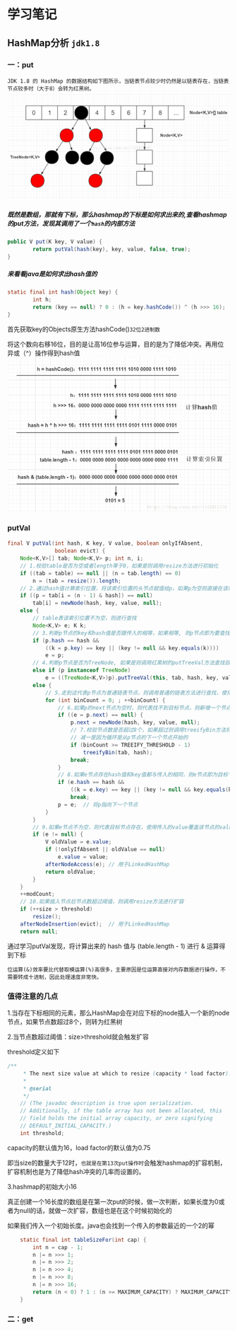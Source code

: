 # 学习笔记
## HashMap分析 `jdk1.8`
### 一：put

`JDK 1.8 的 HashMap 的数据结构如下图所示，当链表节点较少时仍然是以链表存在，当链表节点较多时（大于8）会转为红黑树。`
![节点](2.png)
##### 既然是数组，那就有下标，那么hashmap的下标是如何求出来的,查看hashmap的put方法，发现其调用了一个`hash`的内部方法

```java
public V put(K key, V value) {
        return putVal(hash(key), key, value, false, true);
}
```
##### 来看看java是如何求出hash值的
```java
static final int hash(Object key) {
        int h;
        return (key == null) ? 0 : (h = key.hashCode()) ^ (h >>> 16);
}
```
首先获取key的Objects原生方法hashCode()`32位2进制数`

将这个数向右移16位，目的是让高16位参与运算，目的是为了降低冲突。再用位异或（^）操作得到hash值
![节点](3.png)

### putVal
```java 
final V putVal(int hash, K key, V value, boolean onlyIfAbsent,
               boolean evict) {
    Node<K,V>[] tab; Node<K,V> p; int n, i;
    // 1.校验table是否为空或者length等于0，如果是则调用resize方法进行初始化
    if ((tab = table) == null || (n = tab.length) == 0)
        n = (tab = resize()).length;
    // 2.通过hash值计算索引位置，将该索引位置的头节点赋值给p，如果p为空则直接在该索引位置新增一个节点即可
    if ((p = tab[i = (n - 1) & hash]) == null)
        tab[i] = newNode(hash, key, value, null);
    else {
        // table表该索引位置不为空，则进行查找
        Node<K,V> e; K k;
        // 3.判断p节点的key和hash值是否跟传入的相等，如果相等, 则p节点即为要查找的目标节点，将p节点赋值给e节点
        if (p.hash == hash &&
            ((k = p.key) == key || (key != null && key.equals(k))))
            e = p;
        // 4.判断p节点是否为TreeNode, 如果是则调用红黑树的putTreeVal方法查找目标节点
        else if (p instanceof TreeNode)
            e = ((TreeNode<K,V>)p).putTreeVal(this, tab, hash, key, value);
        else {
            // 5.走到这代表p节点为普通链表节点，则调用普通的链表方法进行查找，使用binCount统计链表的节点数
            for (int binCount = 0; ; ++binCount) {
                // 6.如果p的next节点为空时，则代表找不到目标节点，则新增一个节点并插入链表尾部
                if ((e = p.next) == null) {
                    p.next = newNode(hash, key, value, null);
                    // 7.校验节点数是否超过8个，如果超过则调用treeifyBin方法将链表节点转为红黑树节点，
                    // 减一是因为循环是从p节点的下一个节点开始的
                    if (binCount >= TREEIFY_THRESHOLD - 1)
                        treeifyBin(tab, hash);
                    break;
                }
                // 8.如果e节点存在hash值和key值都与传入的相同，则e节点即为目标节点，跳出循环
                if (e.hash == hash &&
                    ((k = e.key) == key || (key != null && key.equals(k))))
                    break;
                p = e;  // 将p指向下一个节点
            }
        }
        // 9.如果e节点不为空，则代表目标节点存在，使用传入的value覆盖该节点的value，并返回oldValue
        if (e != null) {
            V oldValue = e.value;
            if (!onlyIfAbsent || oldValue == null)
                e.value = value;
            afterNodeAccess(e); // 用于LinkedHashMap
            return oldValue;
        }
    }
    ++modCount;
    // 10.如果插入节点后节点数超过阈值，则调用resize方法进行扩容
    if (++size > threshold)
        resize();
    afterNodeInsertion(evict);  // 用于LinkedHashMap
    return null;
```
通过学习putVal发现，将计算出来的 hash 值与 (table.length - 1) 进行 & 运算得到下标

`位运算(&)效率要比代替取模运算(%)高很多，主要原因是位运算直接对内存数据进行操作，不需要转成十进制，因此处理速度非常快。`

### 值得注意的几点
1.当存在下标相同的元素，那么HashMap会在对应下标的node插入一个新的node节点，如果节点数超过8个，则转为红黑树

2.当节点数超过阈值：size>threshold就会触发扩容

threshold定义如下
```java
/**
     * The next size value at which to resize (capacity * load factor).
     *
     * @serial
     */
    // (The javadoc description is true upon serialization.
    // Additionally, if the table array has not been allocated, this
    // field holds the initial array capacity, or zero signifying
    // DEFAULT_INITIAL_CAPACITY.)
    int threshold;
```
capacity的默认值为16，load factor的默认值为0.75

即当size的数量大于12时，`也就是在第13次put操作时`会触发hashmap的扩容机制，扩容机制也是为了降低hash冲突的几率而设置的。

3.hashmap的初始大小16

真正创建一个16长度的数组是在第一次put的时候，做一次判断，如果长度为0或者为null的话，就做一次扩容，数组也是在这个时候初始化的

如果我们传入一个初始长度。java也会找到一个传入的参数最近的一个2的幂
```java
    static final int tableSizeFor(int cap) {
        int n = cap - 1;
        n |= n >>> 1;
        n |= n >>> 2;
        n |= n >>> 4;
        n |= n >>> 8;
        n |= n >>> 16;
        return (n < 0) ? 1 : (n >= MAXIMUM_CAPACITY) ? MAXIMUM_CAPACITY : n + 1;
    }
```
### 二：get
